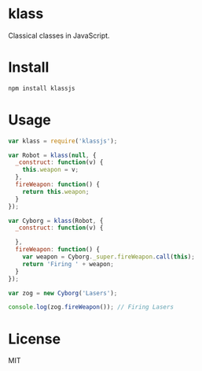 # klass

Classical classes in JavaScript.

# Install

```bash
npm install klassjs
```

# Usage

```javascript
var klass = require('klassjs');

var Robot = klass(null, {
  _construct: function(v) {
    this.weapon = v;
  },
  fireWeapon: function() {
    return this.weapon;
  }
});

var Cyborg = klass(Robot, {
  _construct: function(v) {

  },
  fireWeapon: function() {
    var weapon = Cyborg._super.fireWeapon.call(this);
    return 'Firing ' + weapon;
  }
});

var zog = new Cyborg('Lasers');

console.log(zog.fireWeapon()); // Firing Lasers
```

# License

MIT
